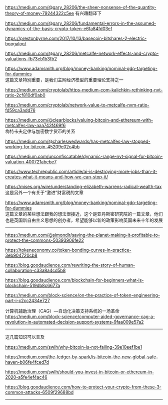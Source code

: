https://medium.com/@gary_28206/the-sheer-nonsense-of-the-quantity-theory-of-money-79244322c5ee
有兴趣翻译下

https://medium.com/@gary_28206/fundamental-errors-in-the-assumed-dynamics-of-the-basis-crypto-token-e6fa84fd03ef


https://prestonbyrne.com/2017/10/13/basecoin-bitshares-2-electric-boogaloo/

https://medium.com/@gary_28206/metcalfe-network-effects-and-crypto-valuations-fb73eb1b3fb2

https://www.adamsmith.org/blog/money-banking/nominal-gdp-targeting-for-dummies    
这篇文章特别重要，是我们主网经济模型的重要理论支持之一


https://medium.com/cryptolab/https-medium-com-kalichkin-rethinking-nvt-ratio-2cf810df0ab0

https://medium.com/cryptolab/network-value-to-metcalfe-nvm-ratio-fd59ca3add76

https://medium.com/@clearblocks/valuing-bitcoin-and-ethereum-with-metcalfes-law-aaa743f469f6   
梅特卡夫定律与加密数字货币的关系

https://medium.com/@charleswedwards/has-metcalfes-law-stopped-working-for-bitcoin-45209e02c4bb


https://medium.com/unconfiscatable/dynamic-range-nvt-signal-for-bitcoin-valuation-400721abebe7

https://www.techrepublic.com/article/ai-is-destroying-more-jobs-than-it-creates-what-it-means-and-how-we-can-stop-it/


https://mises.org/wire/understanding-elizabeth-warrens-radical-wealth-tax   
这是另外一个有关于“激进”财富税的文章  



https://www.adamsmith.org/blog/money-banking/nominal-gdp-targeting-for-dummies   
这篇文章的某些想法跟我的想法很接近，这个是亚丹斯密研究院的一篇文章，他们也是英国新自由主义思想的创办者，希望能够以新的政策影响英国未来十年的发展

-------------------------------

https://medium.com/@simondlr/saving-the-planet-making-it-profitable-to-protect-the-commons-50393906fe22

https://tokeneconomy.co/token-bonding-curves-in-practice-3eb904720cb8

https://blog.goodaudience.com/rewriting-the-story-of-human-collaboration-c33a8a4cd5b8

https://blog.goodaudience.com/blockchain-for-beginners-what-is-blockchain-519db8c6677a

https://medium.com/block-science/on-the-practice-of-token-engineering-part-i-c2cc2434e727

计算机辅助治理（CAG）—自动化决策支持系统的一场革命
https://medium.com/block-science/computer-aided-governance-cag-a-revolution-in-automated-decision-support-systems-9faa009e57a2

-------------------------------------
这几篇知识可以普及

https://medium.com/swlh/why-bitcoin-is-not-failing-39e10eef1be1

https://medium.com/the-ledger-by-spark/is-bitcoin-the-new-global-safe-haven-b06fe4fced7d


https://medium.com/swlh/should-you-invest-in-bitcoin-or-ethereum-in-2020-a5fe4ef4ac46


https://blog.goodaudience.com/how-to-protect-your-crypto-from-these-3-common-attacks-6509f29688bd

--------------------------------





